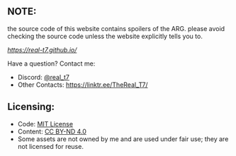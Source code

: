 ## NOTE:
the source code of this website contains spoilers of the ARG. please avoid checking the source code unless the website explicitly tells you to.

*https://real-t7.github.io/*

Have a question? Contact me:
- Discord: [@real_t7](https://discordapp.com/users/878845118369636433)
- Other Contacts: https://linktr.ee/TheReal_T7/

## Licensing:
- Code: [MIT License](./LICENSE)
- Content: [CC BY-ND 4.0](https://creativecommons.org/licenses/by-nd/4.0/)
- Some assets are not owned by me and are used under fair use; they are not licensed for reuse.